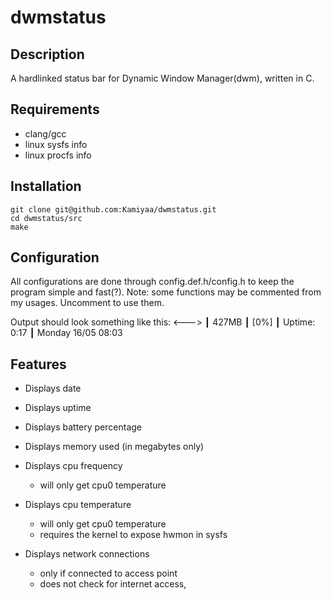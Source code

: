 # dwmstatus
## Description
A hardlinked status bar for Dynamic Window Manager(dwm), written in C.

## Requirements
 - clang/gcc
 - linux sysfs info
 - linux procfs info

## Installation
```
git clone git@github.com:Kamiyaa/dwmstatus.git
cd dwmstatus/src
make
```
## Configuration
All configurations are done through config.def.h/config.h
to keep the program simple and fast(?).
Note: some functions may be commented from my usages.
Uncomment to use them.

Output should look something like this:
<---> ┃ 427MB ┃ [0%] ┃ Uptime: 0:17 ┃ Monday 16/05 08:03

## Features
 - Displays date

 - Displays uptime

 - Displays battery percentage

 - Displays memory used (in megabytes only)

 - Displays cpu frequency
   - will only get cpu0 temperature

 - Displays cpu temperature
   - will only get cpu0 temperature
   - requires the kernel to expose hwmon in sysfs

 - Displays network connections
   - only if connected to access point
   - does not check for internet access,
